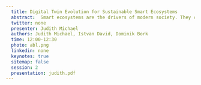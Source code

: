 ```yaml
---
  title: Digital Twin Evolution for Sustainable Smart Ecosystems
  abstract:  Smart ecosystems are the drivers of modern society. They control in- frastructures of socio-techno-economic importance, ensuring their stable and sustainable operation. Smart ecosystems are governed by digital twins—real-time virtual representations of physical in- frastructure. To support the open-ended and reactive traits of smart ecosystems, digital twins need to be able to evolve in reaction to changing conditions. However, digital twin evolution is challenged by the intertwined nature of physical and software components, and their individual evolution. As a consequence, software practitioners find a substantial body of knowledge on software evolution hard to apply in digital twin evolution scenarios and a lack of knowledge on the digital twin evolution itself. The aim of this paper, conse- quently, is to provide software practitioners with tangible leads toward understanding and managing the evolutionary concerns of digital twins. Concretely, we use four distinct digital twin evolution scenarios, contextualized in a citizen energy community case to illustrate the usage of the 7R taxonomy of digital twin evolution. By that, we aim to bridge a significant gap in leveraging software engineering practices to develop robust smart ecosystems.
  twitter: none
  presenter: Judith Michael
  authors: Judith Michael, Istvan David, Dominik Bork
  time: 12:00-12:30
  photo: abl.png
  linkedin: none
  keynotes: true
  sitemap: false
  session: 2
  presentation: judith.pdf
---
```

